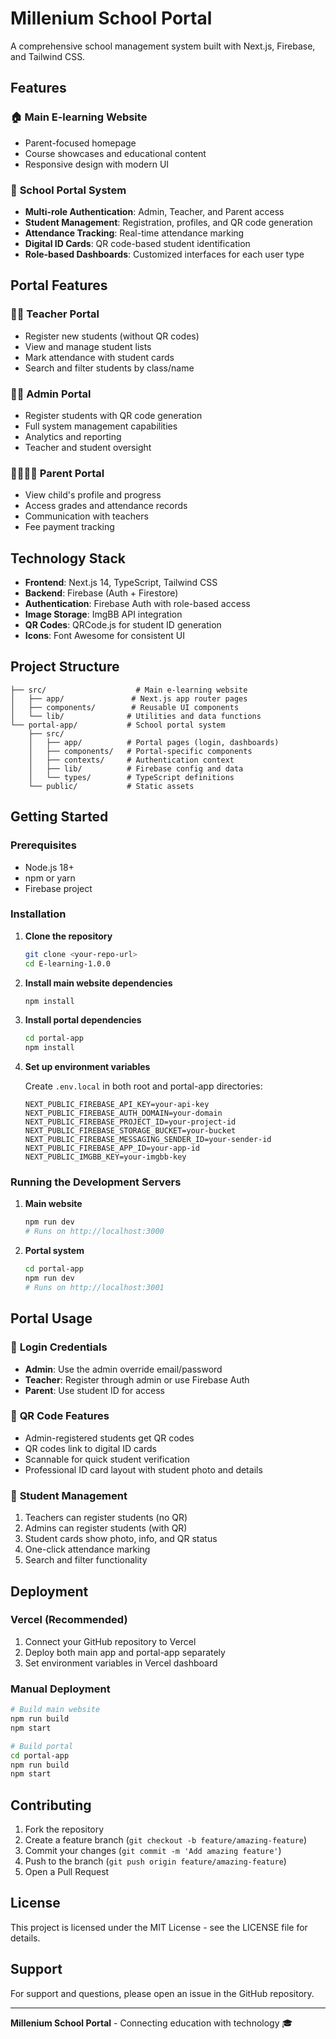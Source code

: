 # Millenium School Portal

A comprehensive school management system built with Next.js, Firebase, and Tailwind CSS.

## Features

### 🏠 **Main E-learning Website**
- Parent-focused homepage
- Course showcases and educational content
- Responsive design with modern UI

### 🏫 **School Portal System**
- **Multi-role Authentication**: Admin, Teacher, and Parent access
- **Student Management**: Registration, profiles, and QR code generation
- **Attendance Tracking**: Real-time attendance marking
- **Digital ID Cards**: QR code-based student identification
- **Role-based Dashboards**: Customized interfaces for each user type

## Portal Features

### 👨‍🏫 **Teacher Portal**
- Register new students (without QR codes)
- View and manage student lists
- Mark attendance with student cards
- Search and filter students by class/name

### 👨‍💼 **Admin Portal**
- Register students with QR code generation
- Full system management capabilities
- Analytics and reporting
- Teacher and student oversight

### 👨‍👩‍👧‍👦 **Parent Portal**
- View child's profile and progress
- Access grades and attendance records
- Communication with teachers
- Fee payment tracking

## Technology Stack

- **Frontend**: Next.js 14, TypeScript, Tailwind CSS
- **Backend**: Firebase (Auth + Firestore)
- **Authentication**: Firebase Auth with role-based access
- **Image Storage**: ImgBB API integration
- **QR Codes**: QRCode.js for student ID generation
- **Icons**: Font Awesome for consistent UI

## Project Structure

```
├── src/                    # Main e-learning website
│   ├── app/               # Next.js app router pages
│   ├── components/        # Reusable UI components
│   └── lib/              # Utilities and data functions
└── portal-app/           # School portal system
    ├── src/
    │   ├── app/          # Portal pages (login, dashboards)
    │   ├── components/   # Portal-specific components
    │   ├── contexts/     # Authentication context
    │   ├── lib/          # Firebase config and data
    │   └── types/        # TypeScript definitions
    └── public/           # Static assets
```

## Getting Started

### Prerequisites
- Node.js 18+ 
- npm or yarn
- Firebase project

### Installation

1. **Clone the repository**
   ```bash
   git clone <your-repo-url>
   cd E-learning-1.0.0
   ```

2. **Install main website dependencies**
   ```bash
   npm install
   ```

3. **Install portal dependencies**
   ```bash
   cd portal-app
   npm install
   ```

4. **Set up environment variables**
   
   Create `.env.local` in both root and portal-app directories:
   ```env
   NEXT_PUBLIC_FIREBASE_API_KEY=your-api-key
   NEXT_PUBLIC_FIREBASE_AUTH_DOMAIN=your-domain
   NEXT_PUBLIC_FIREBASE_PROJECT_ID=your-project-id
   NEXT_PUBLIC_FIREBASE_STORAGE_BUCKET=your-bucket
   NEXT_PUBLIC_FIREBASE_MESSAGING_SENDER_ID=your-sender-id
   NEXT_PUBLIC_FIREBASE_APP_ID=your-app-id
   NEXT_PUBLIC_IMGBB_KEY=your-imgbb-key
   ```

### Running the Development Servers

1. **Main website**
   ```bash
   npm run dev
   # Runs on http://localhost:3000
   ```

2. **Portal system**
   ```bash
   cd portal-app
   npm run dev
   # Runs on http://localhost:3001
   ```

## Portal Usage

### 🔐 **Login Credentials**
- **Admin**: Use the admin override email/password
- **Teacher**: Register through admin or use Firebase Auth
- **Parent**: Use student ID for access

### 📱 **QR Code Features**
- Admin-registered students get QR codes
- QR codes link to digital ID cards
- Scannable for quick student verification
- Professional ID card layout with student photo and details

### 🎯 **Student Management**
1. Teachers can register students (no QR)
2. Admins can register students (with QR)
3. Student cards show photo, info, and QR status
4. One-click attendance marking
5. Search and filter functionality

## Deployment

### Vercel (Recommended)
1. Connect your GitHub repository to Vercel
2. Deploy both main app and portal-app separately
3. Set environment variables in Vercel dashboard

### Manual Deployment
```bash
# Build main website
npm run build
npm start

# Build portal
cd portal-app
npm run build
npm start
```

## Contributing

1. Fork the repository
2. Create a feature branch (`git checkout -b feature/amazing-feature`)
3. Commit your changes (`git commit -m 'Add amazing feature'`)
4. Push to the branch (`git push origin feature/amazing-feature`)
5. Open a Pull Request

## License

This project is licensed under the MIT License - see the LICENSE file for details.

## Support

For support and questions, please open an issue in the GitHub repository.

---

**Millenium School Portal** - Connecting education with technology 🎓